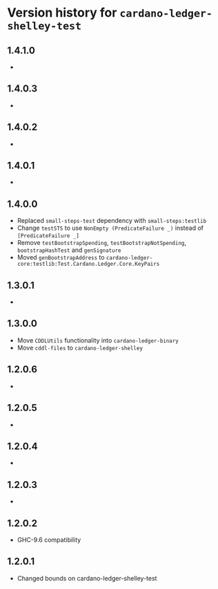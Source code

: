 # Version history for `cardano-ledger-shelley-test`

## 1.4.1.0

*

## 1.4.0.3

*

## 1.4.0.2

*

## 1.4.0.1

*

## 1.4.0.0

* Replaced `small-steps-test` dependency with `small-steps:testlib`
* Change `testSTS` to use `NonEmpty (PredicateFailure _)` instead of `[PredicateFailure _]`
* Remove `testBootstrapSpending`, `testBootstrapNotSpending`, `bootstrapHashTest` and `genSignature`
* Moved `genBootstrapAddress` to `cardano-ledger-core:testlib:Test.Cardano.Ledger.Core.KeyPairs`

## 1.3.0.1

*

## 1.3.0.0

* Move `CDDLUtils` functionality into `cardano-ledger-binary`
* Move `cddl-files` to `cardano-ledger-shelley`

## 1.2.0.6

*

## 1.2.0.5

*

## 1.2.0.4

*

## 1.2.0.3

*

## 1.2.0.2

* GHC-9.6 compatibility

## 1.2.0.1

* Changed bounds on cardano-ledger-shelley-test
